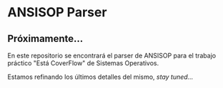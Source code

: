 # ANSISOP Parser
## Próximamente...

En este repositorio se encontrará el parser de ANSISOP para el trabajo práctico "Está CoverFlow" de Sistemas Operativos.

Estamos refinando los últimos detalles del mismo, _stay tuned..._
